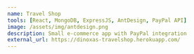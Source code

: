 ```yaml
---
name: Travel Shop
tools: [React, MongoDB, ExpressJS, AntDesign, PayPal API]
image: /assets/img/antdesign.png
description: Small e-commerce app with PayPal integration
external_url: https://dinoxas-travelshop.herokuapp.com/
---
```

